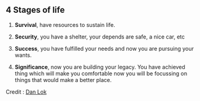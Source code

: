 ## 4 Stages of life

1. **Survival**, have resources to sustain life.

2. **Security**, you have a shelter, your depends are safe, a nice car, etc

3. **Success**, you have fulfilled your needs and now you are pursuing your wants.  

4. **Significance**, now you are building your legacy. You have achieved thing which will make you comfortable now you will be focussing on things 
that would make a better place.

Credit : [Dan Lok](https://www.youtube.com/watch?v=7wT1ong7tTU)
